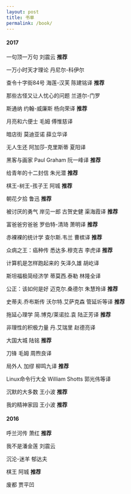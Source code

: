```yaml
---
layout: post
title: 书单
permalink: /book/
---
```



#### 2017

一句顶一万句  刘震云  **推荐**

一万小时天才理论  丹尼尔-科伊尔

查令十字街84号  海莲-汉芙  陈建铭译  **推荐**

那些古怪又让人忧心的问题  兰道尔-门罗

斯通纳  约翰-威廉斯  杨向荣译  **推荐**

月亮和六便士  毛姆  傅惟慈译

暗店街  莫迪亚诺  薛立华译

无人生还  阿加莎-克里斯蒂  夏阳译

黑客与画家  Paul Graham  阮一峰译  **推荐**

给青年的十二封信  朱光潜  **推荐**

棋王-树王-孩子王  阿城  **推荐**

朝花夕拾  鲁迅  **推荐**

被讨厌的勇气  岸见一郎 古贺史健  渠海霞译  **推荐**

富爸爸穷爸爸  罗伯特-清琦  萧明译  **推荐**

赤裸裸的统计学  查尔斯.韦兰  曹槟译  **推荐**

众病之王：癌种传  悉达多.穆克吉  李虎译  **推荐**

计算机是怎样跑起来的  矢泽久雄  胡屹译

斯坦福极简经济学  蒂莫西.泰勒  林隆全译

公正：该如何是好  迈克尔.桑德尔  朱慧玲译  **推荐**

史蒂夫.乔布斯传  沃尔特.艾萨克森  管延圻等译  **推荐**

拖延心理学  简.博克/莱诺拉.袁  陆正芳译  **推荐**

非理性的积极力量  丹.艾瑞里  赵德亮译

大国大城  陆铭  **推荐** 

刀锋  毛姆  周煦良译

局外人  加缪  柳鸣九译  **推荐**

Linux命令行大全  William Shotts  郭光伟等译

沉默的大多数  王小波  **推荐**

我的精神家园  王小波  **推荐**

#### 2016

呼兰河传  萧红  **推荐**

我不是潘金莲  刘震云

沉沦-迷羊  郁达夫

棋王  阿城  **推荐**

废都  贾平凹




